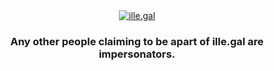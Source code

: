 <div align="center">
  <picture>
     <a href="https://ille.gal/"><img src="https://files.catbox.moe/als1v7.png" alt="ille.gal"></a>
  </picture>
  <h3>Any other people claiming to be apart of ille.gal are impersonators.</h3>
</div>
